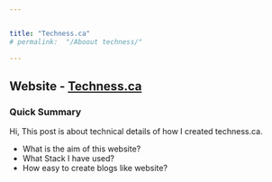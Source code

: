 ```yaml
---


title: "Techness.ca"
# permalink:  "/Aboout techness/"

---
```





## Website - [Techness.ca](https://techness.ca)

### Quick Summary
Hi, This post is about technical details of how I created techness.ca.

* What is the aim of this website?
* What Stack I have used?
* How easy to create blogs like website?

